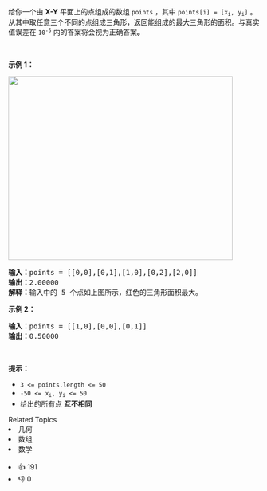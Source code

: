 <p>给你一个由 <strong>X-Y</strong> 平面上的点组成的数组 <code>points</code> ，其中 <code>points[i] = [x<sub>i</sub>, y<sub>i</sub>]</code> 。从其中取任意三个不同的点组成三角形，返回能组成的最大三角形的面积。与真实值误差在 <code>10<sup>-5</sup></code> 内的答案将会视为正确答案<strong>。</strong></p>

<p>&nbsp;</p>

<p><strong class="example">示例 1：</strong></p> 
<img alt="" src="https://s3-lc-upload.s3.amazonaws.com/uploads/2018/04/04/1027.png" style="height: 369px; width: 450px;" /> 
<pre>
<strong>输入：</strong>points = [[0,0],[0,1],[1,0],[0,2],[2,0]]
<strong>输出：</strong>2.00000
<strong>解释：</strong>输入中的 5 个点如上图所示，红色的三角形面积最大。
</pre>

<p><strong class="example">示例 2：</strong></p>

<pre>
<strong>输入：</strong>points = [[1,0],[0,0],[0,1]]
<strong>输出：</strong>0.50000
</pre>

<p>&nbsp;</p>

<p><strong>提示：</strong></p>

<ul> 
 <li><code>3 &lt;= points.length &lt;= 50</code></li> 
 <li><code>-50 &lt;= x<sub>i</sub>, y<sub>i</sub> &lt;= 50</code></li> 
 <li>给出的所有点 <strong>互不相同</strong></li> 
</ul>

<div><div>Related Topics</div><div><li>几何</li><li>数组</li><li>数学</li></div></div><br><div><li>👍 191</li><li>👎 0</li></div>